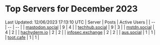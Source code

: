 # Top Servers for December 2023
Last Updated: 12/06/2023 17:13:10 UTC
| Server | Posts | Active Users |
| -- | -- | -- |
| [mastodon.social](https://mastodon.social/tags/PowerShell) | 9 | 4 |
| [techhub.social](https://techhub.social/tags/PowerShell) | 9 | 3 |
| [mstdn.social](https://mstdn.social/tags/PowerShell) | 4 | 2 |
| [hachyderm.io](https://hachyderm.io/tags/PowerShell) | 2 | 2 |
| [infosec.exchange](https://infosec.exchange/tags/PowerShell) | 2 | 2 |
| [aus.social](https://aus.social/tags/PowerShell) | 1 | 1 |
| [toot.cafe](https://toot.cafe/tags/PowerShell) | 1 | 1 |
